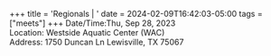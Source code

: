 +++
title = 'Regionals | '
date = 2024-02-09T16:42:03-05:00
tags = ["meets"]
+++
Date/Time:Thu, Sep 28, 2023    
Location: Westside Aquatic Center (WAC)   
Address: 1750 Duncan Ln Lewisville, TX 75067  